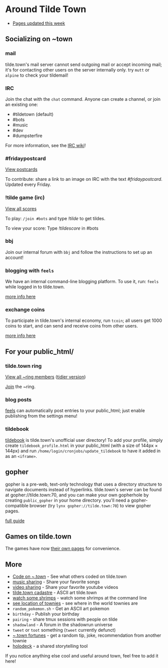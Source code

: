 Around Tilde Town
=================

- [Pages updated this week](/~ags/updated.html)

## Socializing on ~town

### mail

tilde.town's mail server cannot send outgoing mail or accept incoming mail;
it's for contacting other users on the server internally only. try `mutt` or
`alpine` to check your tildemail!

### IRC

Join the chat with the `chat` command. Anyone can create a channel, or join an existing one:

- &#35;tildetown (default)
- &#35;bots
- &#35;music
- &#35;dev
- &#35;dumpsterfire

For more information, see the [IRC wiki](irc.html)!

### #fridaypostcard
[View postcards](/~jumblesale/fp.html)

To contribute: share a link to an image on IRC with the text _#fridaypostcard_. Updated every Friday.

### !tilde game (irc)
[View all scores](/~login/tildebot.txt)

To play: `/join #bots` and type _!tilde_ to get tildes.

To view your score: Type _!tildescore_ in #bots

### bbj

Join our internal forum with `bbj` and follow the instructions to set up an account!

### blogging with `feels`

We have an internal command-line blogging platform. To use it, run:
`feels` while logged in to tilde.town.

[more info here](/~endorphant/ttbp)

### exchange coins

To participate in tilde.town's internal economy, run `tcoin`; all users get
1000 coins to start, and can send and receive coins from other users.

[more info here](/~login/tcoin.html)

## For your public\_html/

### tilde.town ring
[View all ~ring members](/~eeeeeta/ring/members.html) ([tidier version](/~login/tilde_ring_members.html))

[Join](/~eeeeeta/ring/join.html) the ~ring.

### blog posts

[feels](/~endorphant/ttbp) can automatically post entries to
your public_html; just enable publishing from the settings menu!

### tildebook

[tildebook](/~login/tildebook/) is tilde.town's unofficial user directory!
To add your profile, simply create `tildebook_profile.html` in your
public_html (with a size of 144px &times; 144px) and run
`/home/login/cronjobs/update_tildebook` to have it added in as an `<iframe>`.

## gopher

gopher is a pre-web, text-only technology that uses a directory structure to
navigate documents instead of hyperlinks. tilde.town's server can be found at
gopher://tilde.town:70, and you can make your own gopherhole by creating
`public_gopher` in your home directory. you'll need a gopher-compatible browser
(try `lynx gopher://tilde.town:70`) to view gopher pages.

[full guide](gopher.html)

## Games on tilde.town

The games have now [their own pages](games.html) for convenience.


## More

- [Code on ~.town](/~bear/code.html) - See what others coded on tilde.town
- [music sharing](/~desvox/music.html) - Share your favorite songs
- [video sharing](/~resir014/tildetv/) - Share your favorite youtube videos
- [tilde.town cadastre](/~troido/cadastre) - ASCII art tilde.town
- [watch some shrimps](/~owenversteeg) - watch some shrimps at the command
  line
- [see location of townies](/~bear/where.html) - see where in the world
  townies are
- `random_pokemon.sh` - Get an ASCII art pokemon
- `birthday` - Publish your birthday
- `pairing` - share tmux sessions with people on tilde
- `shadowland` - A forum in the shadowrun universe
- `tweet` or `toot` something (`tweet` currently defunct)
- [~.town fortunes](/~random/tilde-fortune) - get a random tip, joke, recommendation from another townie
- [holodeck](/~ne1/code.html) - a shared storytelling tool

If you notice anything else cool and useful around town, feel free to add it here!
